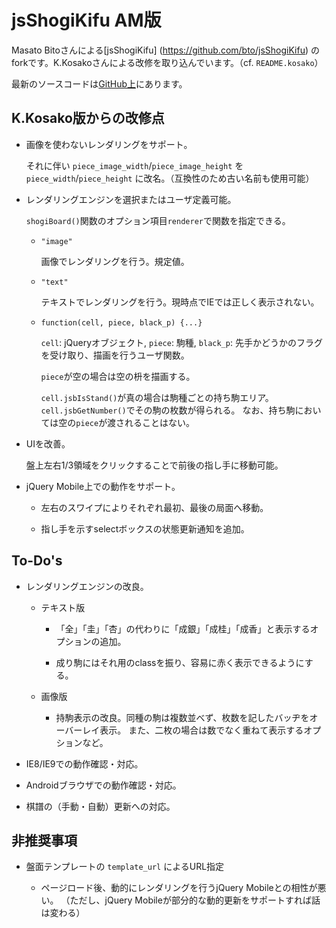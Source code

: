 jsShogiKifu AM版
================

Masato Bitoさんによる[jsShogiKifu] (https://github.com/bto/jsShogiKifu)
のforkです。K.Kosakoさんによる改修を取り込んでいます。（cf. `README.kosako`）

最新のソースコードは[GitHub上](https://github.com/knu/jsShogiKifu)にあります。

K.Kosako版からの改修点
----------------------

*   画像を使わないレンダリングをサポート。

    それに伴い `piece_image_width`/`piece_image_height` を
    `piece_width`/`piece_height` に改名。（互換性のため古い名前も使用可能）

*   レンダリングエンジンを選択またはユーザ定義可能。

    `shogiBoard()`関数のオプション項目`renderer`で関数を指定できる。

    -   `"image"`

        画像でレンダリングを行う。規定値。

    -   `"text"`

        テキストでレンダリングを行う。現時点でIEでは正しく表示されない。

    -   `function(cell, piece, black_p) {...}`

        `cell`: jQueryオブジェクト, `piece`: 駒種, `black_p`: 先手かどうかのフラグ
        を受け取り、描画を行うユーザ関数。

        `piece`が空の場合は空の枡を描画する。

        `cell.jsbIsStand()`が真の場合は駒種ごとの持ち駒エリア。
        `cell.jsbGetNumber()`でその駒の枚数が得られる。
        なお、持ち駒においては空の`piece`が渡されることはない。

*   UIを改善。

    盤上左右1/3領域をクリックすることで前後の指し手に移動可能。

*   jQuery Mobile上での動作をサポート。

    -   左右のスワイプによりそれぞれ最初、最後の局面へ移動。

    -   指し手を示すselectボックスの状態更新通知を追加。

To-Do's
-------

*   レンダリングエンジンの改良。

    -   テキスト版

        -   「全」「圭」「杏」の代わりに「成銀」「成桂」「成香」と表示するオプションの追加。

        -   成り駒にはそれ用のclassを振り、容易に赤く表示できるようにする。

    -   画像版

        -   持駒表示の改良。同種の駒は複数並べず、枚数を記したバッヂをオーバーレイ表示。
            また、二枚の場合は数でなく重ねて表示するオプションなど。

*   IE8/IE9での動作確認・対応。

*   Androidブラウザでの動作確認・対応。

*   棋譜の（手動・自動）更新への対応。

非推奨事項
----------

*   盤面テンプレートの `template_url` によるURL指定

    - ページロード後、動的にレンダリングを行うjQuery Mobileとの相性が悪い。
      （ただし、jQuery Mobileが部分的な動的更新をサポートすれば話は変わる）

<!--
Local variables:
mode: markdown
coding: utf-8
end:
-->
